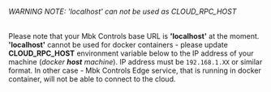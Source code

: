 ###### WARNING NOTE: 'localhost' can not be used as CLOUD_RPC_HOST

Please note that your Mbk Controls base URL is **'localhost'** at the moment. **'localhost'** cannot be used for docker containers - please update **CLOUD_RPC_HOST** environment variable below to the IP address of your machine (*docker **host** machine*). IP address must be `192.168.1.XX` or similar format. In other case - Mbk Controls Edge service, that is running in docker container, will not be able to connect to the cloud.
